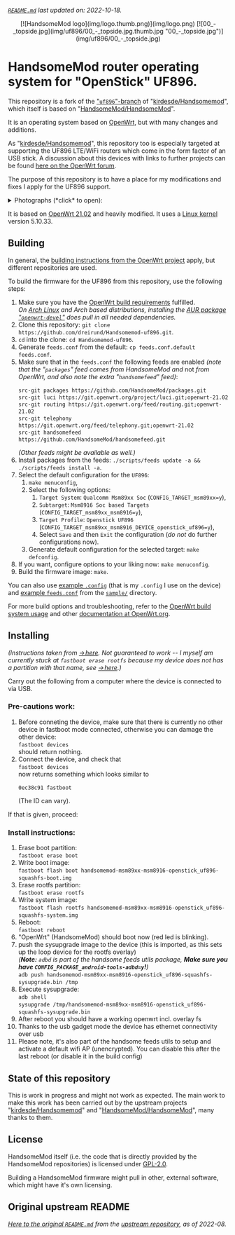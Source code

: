 *[`README.md`](README.md) last updated on: 2022-10-18.*

<div align="center">[![HandsomeMod logo](img/logo.thumb.png)](img/logo.png) [![00_-_topside.jpg](img/uf896/00_-_topside.jpg.thumb.jpg "00_-_topside.jpg")](img/uf896/00_-_topside.jpg)</div>


# HandsomeMod router operating system for "OpenStick" UF896.

This repository is a fork of the ["`uf896`"-branch](https://github.com/kirdesde/Handsomemod/tree/uf896) of "[kirdesde/Handsomemod](https://github.com/kirdesde/Handsomemod/)", which itself is based on "[HandsomeMod/HandsomeMod](https://github.com/HandsomeMod/HandsomeMod/)".

It is an operating system based on [OpenWrt](http://openwrt.org/), but with many changes and additions.

As "[kirdesde/Handsomemod](https://github.com/kirdesde/Handsomemod/)", this repository too is especially targeted at supporting the UF896 LTE/WiFi routers which come in the form factor of an USB stick. A discussion about this devices with links to further projects can be found [here on the OpenWrt forum](https://forum.openwrt.org/t/131712).

The purpose of this repository is to have a place for my modifications and fixes I apply for the UF896 support.

<details><summary>Photographs (*click* to open):</summary>

[![00_-_topside.jpg](img/uf896/00_-_topside.jpg.thumb.jpg "00_-_topside.jpg")](img/uf896/00_-_topside.jpg) [![01_-_PCB_SoCside.jpg](img/uf896/01_-_PCB_SoCside.jpg.thumb.jpg "01_-_PCB_SoCside.jpg")](img/uf896/01_-_PCB_SoCside.jpg) [![02_-_PCB_SIMside.jpg](img/uf896/02_-_PCB_SIMside.jpg.thumb.jpg "02_-_PCB_SIMside.jpg")](img/uf896/02_-_PCB_SIMside.jpg) [![03_-_PCB_SoCside-with-antenna-and-heatsink-attached.jpg](img/uf896/03_-_PCB_SoCside-with-antenna-and-heatsink-attached.jpg.thumb.jpg "03_-_PCB_SoCside-with-antenna-and-heatsink-attached.jpg")](img/uf896/03_-_PCB_SoCside-with-antenna-and-heatsink-attached.jpg) [![04_-_PCB_SIMside-with-antenna-attached.jpg](img/uf896/04_-_PCB_SIMside-with-antenna-attached.jpg.thumb.jpg "04_-_PCB_SIMside-with-antenna-attached.jpg")](img/uf896/04_-_PCB_SIMside-with-antenna-attached.jpg) [![05_-_bottomside.jpg](img/uf896/05_-_bottomside.jpg.thumb.jpg "05_-_bottomside.jpg")](img/uf896/05_-_bottomside.jpg) [![06_-_cover_open_typesticker.jpg](img/uf896/06_-_cover_open_typesticker.jpg.thumb.jpg "06_-_cover_open_typesticker.jpg")](img/uf896/06_-_cover_open_typesticker.jpg)
</details>

It is based on [OpenWrt 21.02](https://openwrt.org/releases/21.02/) and heavily modified. It uses a [Linux kernel](https://kernel.org/) version 5.10.33.


## Building

In general, the [building instructions from the OpenWrt project](https://openwrt.org/docs/guide-developer/toolchain/use-buildsystem) apply, but different repositories are used.

To build the firmware for the UF896 from this repository, use the following steps:

1. Make sure you have the [OpenWrt build requirements](https://openwrt.org/docs/guide-developer/toolchain/install-buildsystem) fulfilled.  
   *On [Arch Linux](http://archlinux.org) and Arch based distributions, installing the [AUR package "`openwrt-devel`"](https://aur.archlinux.org/packages/openwrt-devel) does pull in all needed dependencies.*
2. Clone this repository: `git clone https://github.com/dreirund/Handsomemod-uf896.git`.
3. `cd` into the clone: `cd Handsomemod-uf896`.
4. Generate `feeds.conf` from the default: `cp feeds.conf.default feeds.conf`.
5. Make sure that in the `feeds.conf` the following feeds are enabled *(note that the "`packages`" feed comes from HandsomeMod and* not *from OpenWrt, and also note the extra "`handsomefeed`" feed)*:  
   ```
   src-git packages https://github.com/HandsomeMod/packages.git
   src-git luci https://git.openwrt.org/project/luci.git;openwrt-21.02
   src-git routing https://git.openwrt.org/feed/routing.git;openwrt-21.02
   src-git telephony https://git.openwrt.org/feed/telephony.git;openwrt-21.02
   src-git handsomefeed https://github.com/HandsomeMod/handsomefeed.git
   ```  
   *(Other feeds might be available as well.)*
6. Install packages from the feeds: `./scripts/feeds update -a && ./scripts/feeds install -a`.
7. Select the default configuration for the `UF896`:  
   1. `make menuconfig`,
   2. Select the following options:
      1. `Target System`: `Qualcomm Msm89xx Soc` (`CONFIG_TARGET_msm89xx=y`),
      2. `Subtarget`: `Msm8916 Soc based Targets` (`CONFIG_TARGET_msm89xx_msm8916=y`),
      3. `Target Profile`: `Openstick UF896` (`CONFIG_TARGET_msm89xx_msm8916_DEVICE_openstick_uf896=y`),
      4. Select `Save` and then `Exit` the configuration (*do not* do further configurations now).
   3. Generate default configuration for the selected target: `make defconfig`.
8. If you want, configure options to your liking now: `make menuconfig`.
9. Build the firmware image: `make`.

You can also use [example `.config`](sample/.config) (that is my `.config` I use on the device) and [example `feeds.conf`](sample/feeds.conf) from the [`sample/`](sample/) directory.

For more build options and troubleshooting, refer to the [OpenWrt build system usage](https://openwrt.org/docs/guide-developer/toolchain/use-buildsystem) and other [documentation at OpenWrt.org](https://openwrt.org/docs/).


## Installing

*(Instructions taken from [&rarr;&hairsp;here](https://github.com/kirdesde/Handsomemod/commit/aec867af57f1212a5ec3c4dea2828463bc31ea29). Not guaranteed to work -- I myself am currently stuck at `fastboot erase rootfs` because my device does not has a partition with that name, see [&rarr;&hairsp;here](https://forum.openwrt.org/t/131712/92).)*

Carry out the following from a computer where the device is connected to via USB.

### Pre-cautions work:

1. Before conneting the device, make sure that there is currently no other device in fastboot mode connected, otherwise you can damage the other device:  
   `fastboot devices`  
   should return nothing.
2. Connect the device, and check that  
   `fastboot devices`  
   now returns something which looks similar to  
   ```
   0ec38c91 fastboot
   ```  
   (The ID can vary).

If that is given, proceed:

### Install instructions:

1. Erase boot partition:  
   `fastboot erase boot`
2. Write boot image:  
   `fastboot flash boot handsomemod-msm89xx-msm8916-openstick_uf896-squashfs-boot.img`
3. Erase rootfs partition:  
   `fastboot erase rootfs`
4. Write system image:  
   `fastboot flash rootfs handsomemod-msm89xx-msm8916-openstick_uf896-squashfs-system.img`
5. Reboot:  
   `fastboot reboot`
6. "OpenWrt" (HandsomeMod) should boot now (red led is blinking).
7. push the sysupgrade image to the device (this is imported, as this sets up the loop device for the rootfs overlay)  
   *(**Note:** `adbd` is part of the handsome feeds utils package, **Make sure you have `CONFIG_PACKAGE_android-tools-adbd=y`!**)*  
   `adb push handsomemod-msm89xx-msm8916-openstick_uf896-squashfs-sysupgrade.bin /tmp`
8. Execute sysupgrade:  
   `adb shell`  
   `sysupgrade /tmp/handsomemod-msm89xx-msm8916-openstick_uf896-squashfs-sysupgrade.bin`
9. After reboot you should have a working openwrt incl. overlay fs
10. Thanks to the usb gadget mode the device has ethernet connectivity over usb
11. Please note, it's also part of the handsome feeds utils to setup and activate a default wifi AP (unencrypted). You can disable this after the last reboot (or disable it in the build config)


## State of this repository

This is work in progress and might not work as expected. The main work to make this work has been carried out by the upstream projects "[kirdesde/Handsomemod](https://github.com/kirdesde/Handsomemod/)" and "[HandsomeMod/HandsomeMod](https://github.com/HandsomeMod/HandsomeMod/)", many thanks to them.


## License

HandsomeMod itself (i.e. the code that is directly provided by the HandsomeMod repositories) is licensed under [GPL-2.0](LICENSES/GPL-2.0).

Building a HandsomeMod firmware might pull in other, external software, which might have it's own licensing.


## Original upstream README

*[Here to the original `README.md`](README.handsomemod-upstream.md) from the [upstream repository](https://github.com/kirdesde/Handsomemod/), as of 2022-08.*
